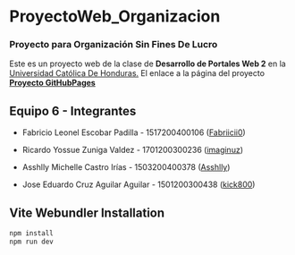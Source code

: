# ProyectoWeb_Organizacion
###  Proyecto para Organización Sin Fines De Lucro

Este es un proyecto web de la clase de **Desarrollo de Portales Web 2** en la [Universidad Católica De Honduras.](https://www.unicah.edu/) El enlace a la página del proyecto **[Proyecto GitHubPages](#)**

## Equipo 6 - Integrantes
- Fabricio Leonel Escobar Padilla - 1517200400106 ([Fabriicii0](https://github.com/Fabriicii0))

- Ricardo Yossue Zuniga Valdez - 1701200300236 ([imaginuz](https://github.com/imaginuz))

- Asshlly Michelle Castro Irías - 1503200400378 ([Asshlly](https://github.com/Asshlly))

- Jose Eduardo Cruz Aguilar Aguilar - 1501200300438  ([kick800](https://github.com/kick800))

## Vite Webundler Installation
```bash
npm install
npm run dev
```

